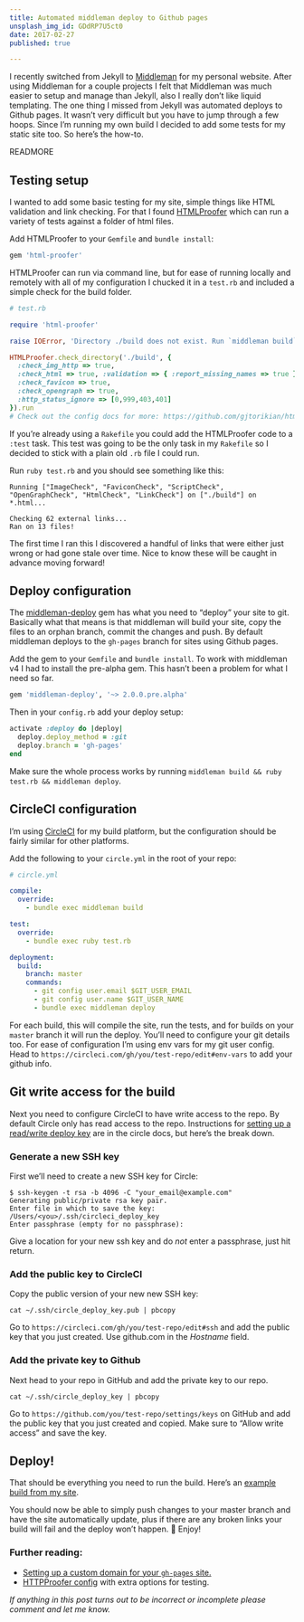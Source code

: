 ```yaml
---
title: Automated middleman deploy to Github pages
unsplash_img_id: GDdRP7U5ct0
date: 2017-02-27
published: true

---
```


I recently switched from Jekyll to [Middleman](https://middlemanapp.com/) for my personal website. After using Middleman for a couple projects I felt that Middleman was much easier to setup and manage than Jekyll, also I really don’t like liquid templating. The one thing I missed from Jekyll was automated deploys to Github pages. It wasn’t very difficult but you have to jump through a few hoops. Since I’m running my own build I decided to add some tests for my static site too. So here’s the how-to.

READMORE

## Testing setup

I wanted to add some basic testing for my site, simple things like HTML validation and link checking. For that I found [HTMLProofer](https://github.com/gjtorikian/html-proofer) which can run a variety of tests against a folder of html files.

Add HTMLProofer to your `Gemfile` and `bundle install`:

```ruby
gem 'html-proofer'
```

HTMLProofer can run via command line, but for ease of running locally and remotely with all of my configuration I chucked it in a `test.rb` and included a simple check for the build folder.

```ruby
# test.rb

require 'html-proofer'

raise IOError, 'Directory ./build does not exist. Run `middleman build` before running tests' unless Dir.exists?('./build')

HTMLProofer.check_directory('./build', {
  :check_img_http => true,
  :check_html => true, :validation => { :report_missing_names => true },
  :check_favicon => true,
  :check_opengraph => true,
  :http_status_ignore => [0,999,403,401]
}).run
# Check out the config docs for more: https://github.com/gjtorikian/html-proofer#configuration
```

If you’re already using a `Rakefile` you could add the HTMLProofer code to a `:test` task. This test was going to be the only task in my `Rakefile` so I decided to stick with a plain old `.rb` file I could run.

Run `ruby test.rb` and you should see something like this:

```shell
Running ["ImageCheck", "FaviconCheck", "ScriptCheck", "OpenGraphCheck", "HtmlCheck", "LinkCheck"] on ["./build"] on *.html...

Checking 62 external links...
Ran on 13 files!
```

The first time I ran this I discovered a handful of links that were either just wrong or had gone stale over time. Nice to know these will be caught in advance moving forward!

## Deploy configuration

The [middleman-deploy](https://github.com/middleman-contrib/middleman-deploy) gem has what you need to “deploy” your site to git. Basically what that means is that middleman will build your site, copy the files to an orphan branch, commit the changes and push. By default middleman deploys to the `gh-pages` branch for sites using Github pages.

Add the gem to your `Gemfile` and `bundle install`. To work with middleman v4 I had to install the pre-alpha gem. This hasn’t been a problem for what I need so far.

```ruby
gem 'middleman-deploy', '~> 2.0.0.pre.alpha'
```

Then in your `config.rb` add your deploy setup:

```ruby
activate :deploy do |deploy|
  deploy.deploy_method = :git
  deploy.branch = 'gh-pages'
end
```

Make sure the whole process works by running `middleman build && ruby test.rb && middleman deploy`.

## CircleCI configuration

I’m using [CircleCI](https://circleci.com/) for my build platform, but the configuration should be fairly similar for other platforms.

Add the following to your `circle.yml` in the root of your repo:

```yaml
# circle.yml

compile:
  override:
    - bundle exec middleman build

test:
  override:
    - bundle exec ruby test.rb

deployment:
  build:
    branch: master
    commands:
      - git config user.email $GIT_USER_EMAIL
      - git config user.name $GIT_USER_NAME
      - bundle exec middleman deploy
```

For each build, this will compile the site, run the tests, and for builds on your `master` branch it will run the deploy. You’ll need to configure your git details too. For ease of configuration I’m using env vars for my git user config. Head to `https://circleci.com/gh/you/test-repo/edit#env-vars` to add your github info.

## Git write access for the build

Next you need to configure CircleCI to have write access to the repo. By default Circle only has read access to the repo. Instructions for [setting up a read/write deploy key](https://circleci.com/docs/1.0/adding-read-write-deployment-key/) are in the circle docs, but here’s the break down.

### Generate a new SSH key

First we’ll need to create a new SSH key for Circle:

```shell
$ ssh-keygen -t rsa -b 4096 -C "your_email@example.com"
Generating public/private rsa key pair.
Enter file in which to save the key: /Users/<you>/.ssh/circleci_deploy_key
Enter passphrase (empty for no passphrase):
```

Give a location for your new ssh key and do *not* enter a passphrase, just hit return.

### Add the public key to CircleCI

Copy the public version of your new new SSH key:

```shell
cat ~/.ssh/circle_deploy_key.pub | pbcopy
```

Go to `https://circleci.com/gh/you/test-repo/edit#ssh` and add the public key that you just created. Use github.com  in the *Hostname* field.

### Add the private key to Github

Next head to your repo in GitHub and add the private key to our repo.

```shell
cat ~/.ssh/circle_deploy_key | pbcopy
```

Go to `https://github.com/you/test-repo/settings/keys` on GitHub and add the public key that you just created and copied. Make sure to “Allow write access” and save the key.

## Deploy!

That should be everything you need to run the build. Here’s an [example build from my site](https://circleci.com/gh/pietvanzoen/pietvanzoen.com/31).

You should now be able to simply push changes to your master branch and have the site automatically update, plus if there are any broken links your build will fail and the deploy won’t happen. 🎉 Enjoy!

### Further reading:
* [Setting up a custom domain for your `gh-pages` site.](http://stackoverflow.com/a/22374542)
* [HTTPProofer config](https://github.com/gjtorikian/html-proofer#configuration) with extra options for testing.

_If anything in this post turns out to be incorrect or incomplete please comment and let me know._
